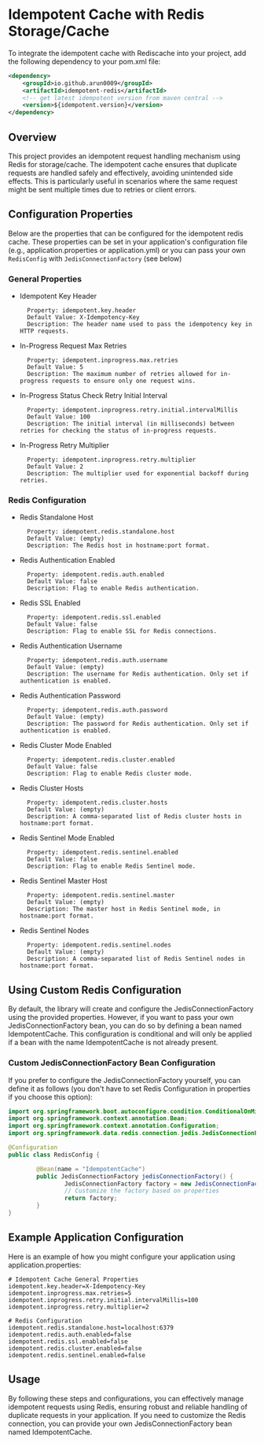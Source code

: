 # Idempotent Cache with Redis Storage/Cache

To integrate the idempotent cache with Rediscache into your project, add the following dependency to your pom.xml file:

```xml
<dependency>
	<groupId>io.github.arun0009</groupId>
	<artifactId>idempotent-redis</artifactId>
	<!-- get latest idempotent version from maven central -->
	<version>${idempotent.version}</version> 
</dependency>
```

## Overview

This project provides an idempotent request handling mechanism using Redis for storage/cache. The idempotent cache
ensures that duplicate requests are handled safely and effectively, avoiding unintended side effects. This is
particularly useful in scenarios where the same request might be sent multiple times due to retries or client errors.

## Configuration Properties
Below are the properties that can be configured for the idempotent redis cache. These properties can be set in your
application's configuration file (e.g., application.properties or application.yml) or you can pass your own `RedisConfig`
with `JedisConnectionFactory` (see below)

### General Properties

* Idempotent Key Header

		Property: idempotent.key.header
		Default Value: X-Idempotency-Key
		Description: The header name used to pass the idempotency key in HTTP requests.

* In-Progress Request Max Retries

		Property: idempotent.inprogress.max.retries
		Default Value: 5
		Description: The maximum number of retries allowed for in-progress requests to ensure only one request wins.

* In-Progress Status Check Retry Initial Interval

		Property: idempotent.inprogress.retry.initial.intervalMillis
		Default Value: 100
		Description: The initial interval (in milliseconds) between retries for checking the status of in-progress requests.

* In-Progress Retry Multiplier

		Property: idempotent.inprogress.retry.multiplier
		Default Value: 2
		Description: The multiplier used for exponential backoff during retries.

### Redis Configuration

* Redis Standalone Host

		Property: idempotent.redis.standalone.host
		Default Value: (empty)
		Description: The Redis host in hostname:port format.

* Redis Authentication Enabled

		Property: idempotent.redis.auth.enabled
		Default Value: false
		Description: Flag to enable Redis authentication.

* Redis SSL Enabled

		Property: idempotent.redis.ssl.enabled
		Default Value: false
		Description: Flag to enable SSL for Redis connections.

* Redis Authentication Username

		Property: idempotent.redis.auth.username
		Default Value: (empty)
		Description: The username for Redis authentication. Only set if authentication is enabled.

* Redis Authentication Password

		Property: idempotent.redis.auth.password
		Default Value: (empty)
		Description: The password for Redis authentication. Only set if authentication is enabled.

* Redis Cluster Mode Enabled

		Property: idempotent.redis.cluster.enabled
		Default Value: false
		Description: Flag to enable Redis cluster mode.

* Redis Cluster Hosts

		Property: idempotent.redis.cluster.hosts
		Default Value: (empty)
		Description: A comma-separated list of Redis cluster hosts in hostname:port format.

* Redis Sentinel Mode Enabled

		Property: idempotent.redis.sentinel.enabled
		Default Value: false
		Description: Flag to enable Redis Sentinel mode.

* Redis Sentinel Master Host

		Property: idempotent.redis.sentinel.master
		Default Value: (empty)
		Description: The master host in Redis Sentinel mode, in hostname:port format.

* Redis Sentinel Nodes

		Property: idempotent.redis.sentinel.nodes
		Default Value: (empty)
		Description: A comma-separated list of Redis Sentinel nodes in hostname:port format.

## Using Custom Redis Configuration

By default, the library will create and configure the JedisConnectionFactory using the provided properties. However, if you want to pass your own JedisConnectionFactory bean, you can do so by defining a bean named IdempotentCache. This configuration is conditional and will only be applied if a bean with the name IdempotentCache is not already present.

### Custom JedisConnectionFactory Bean Configuration

If you prefer to configure the JedisConnectionFactory yourself, you can define it as follows (you don't have to set Redis
Configuration in properties if you choose this option):

```java
import org.springframework.boot.autoconfigure.condition.ConditionalOnMissingBean;
import org.springframework.context.annotation.Bean;
import org.springframework.context.annotation.Configuration;
import org.springframework.data.redis.connection.jedis.JedisConnectionFactory;

@Configuration
public class RedisConfig {

		@Bean(name = "IdempotentCache")
		public JedisConnectionFactory jedisConnectionFactory() {
				JedisConnectionFactory factory = new JedisConnectionFactory();
				// Customize the factory based on properties
				return factory;
		}
}
```

## Example Application Configuration

Here is an example of how you might configure your application using application.properties:

```properties
# Idempotent Cache General Properties
idempotent.key.header=X-Idempotency-Key
idempotent.inprogress.max.retries=5
idempotent.inprogress.retry.initial.intervalMillis=100
idempotent.inprogress.retry.multiplier=2

# Redis Configuration
idempotent.redis.standalone.host=localhost:6379
idempotent.redis.auth.enabled=false
idempotent.redis.ssl.enabled=false
idempotent.redis.cluster.enabled=false
idempotent.redis.sentinel.enabled=false
```

## Usage

By following these steps and configurations, you can effectively manage idempotent requests using Redis,
ensuring robust and reliable handling of duplicate requests in your application. If you need to customize the Redis
connection, you can provide your own JedisConnectionFactory bean named IdempotentCache.
